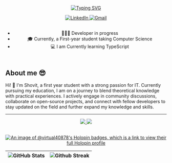 <header align="left">
  
[![Typing SVG](https://readme-typing-svg.demolab.com?font=poppins&weight=900&size=32&duration=4000&pause=800&color=FDFDFD&vCenter=true&width=800&lines=Welcome+to+my+profile!;Let's+Connect!+%F0%9F%A4%9D)](https://git.io/typing-svg)
    
<section>
  <a href="https://www.linkedin.com/in/shovit-bhatta-117101248/" target="_blank">
    <img src="https://img.shields.io/badge/Let's Connect |-LinkedIn-4d4f73?style=plat&amp;logo=linkedin&amp;logoColor=2677c8" alt="LinkedIn" title="Let's Connect">
  </a>
  <a href="mailto:shovitbhatta4@gmail.com">
    <img src="https://img.shields.io/badge/Let's%20Talk |-Gmail-4d4f73?style=plat&amp;logo=gmail&amp;logoColor=ea4335" alt="Gmail">
  </a>
</section>
<br>


- 🧑🏻‍💻 Developer in progress
- 🎓 Currently, a First-year student taking Computer Science  
- 💻 I am Currently learning TypeScript
</header>


<section align="left">

## About me 😎

Hi! 👋 I'm Shovit, a first year student with a strong passion for IT. Currently pursuing my education, I am on a journey to blend theoretical knowledge with practical experiences. I actively engage in community discussions, collaborate on open-source projects, and connect with fellow developers to stay updated on the field and further expand my knowledge and skills.

---

<section align="center">


  <td>
  <a href="https://skillicons.dev" title="Visit https://skillicons.dev for more information">
    <img src="https://skillicons.dev/icons?i=python,django,react,html,css,tailwind,bootstrap,javascript,c,sqlite" />
  </a> 
  </td>
    </tr>
  <td>
    <a href="https://skillicons.dev" title="Visit https://skillicons.dev for more information">
    <img src="https://skillicons.dev/icons?i=vscode,figma,git,github" />
  </a> 
  </td>
    </tr>
<br><br>

[![An image of @virtual40878's Holopin badges, which is a link to view their full Holopin profile](https://holopin.me/virtual40878)](https://holopin.io/@virtual40878)



| <img src="https://github-readme-stats.vercel.app/api?username=Virtual4087&show_icons=true&theme=tokyonight&hide_border=true&include_all_commits=false&count_private=false" alt="GitHub Stats" title="Github Stats"/> | <img src="https://github-readme-streak-stats.herokuapp.com/?user=Virtual4087&theme=tokyonight&hide_border=true" alt="Github Streak" title="Github Streak"/> |
| --- | --- | 


<br>
